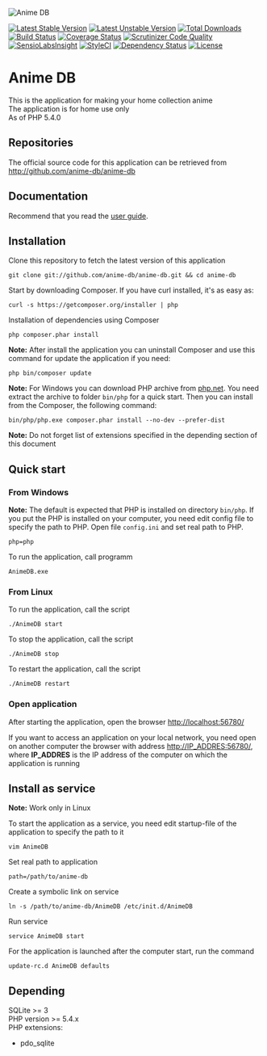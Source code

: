 ![Anime DB](http://anime-db.org/bundles/animedboffsite/images/logo.jpg)

[![Latest Stable Version](https://poser.pugx.org/anime-db/anime-db/v/stable.png)](https://packagist.org/packages/anime-db/anime-db)
[![Latest Unstable Version](https://poser.pugx.org/anime-db/anime-db/v/unstable.png)](https://packagist.org/packages/anime-db/anime-db)
[![Total Downloads](https://poser.pugx.org/anime-db/anime-db/downloads)](https://packagist.org/packages/anime-db/anime-db)
[![Build Status](https://travis-ci.org/anime-db/anime-db.svg?branch=master)](https://travis-ci.org/anime-db/anime-db)
[![Coverage Status](https://coveralls.io/repos/github/anime-db/anime-db/badge.svg?branch=master)](https://coveralls.io/github/anime-db/anime-db?branch=master)
[![Scrutinizer Code Quality](https://scrutinizer-ci.com/g/anime-db/anime-db/badges/quality-score.png?b=master)](https://scrutinizer-ci.com/g/anime-db/anime-db/?branch=master)
[![SensioLabsInsight](https://insight.sensiolabs.com/projects/863c136d-5f15-4cb1-b9c6-1ec86b8da8ed/mini.png)](https://insight.sensiolabs.com/projects/863c136d-5f15-4cb1-b9c6-1ec86b8da8ed)
[![StyleCI](https://styleci.io/repos/8353416/shield)](https://styleci.io/repos/8353416)
[![Dependency Status](https://www.versioneye.com/user/projects/5746f52dce8d0e00360bd76c/badge.svg?style=flat-square)](https://www.versioneye.com/user/projects/5746f52dce8d0e00360bd76c)
[![License](https://poser.pugx.org/anime-db/anime-db/license.png)](https://packagist.org/packages/anime-db/anime-db)

# Anime DB #

This is the application for making your home collection anime<br />
The application is for home use only<br />
As of PHP 5.4.0

## Repositories ##

The official source code for this application can be retrieved from<br />
<http://github.com/anime-db/anime-db>

## Documentation ##

Recommend that you read the [user guide](http://anime-db.org/en/guide/).

## Installation ##

Clone this repository to fetch the latest version of this application

    git clone git://github.com/anime-db/anime-db.git && cd anime-db

Start by downloading Composer. If you have curl installed, it's as easy as:

    curl -s https://getcomposer.org/installer | php

Installation of dependencies using Composer

    php composer.phar install

**Note:** After install the application you can uninstall Composer and use this command for update the application if you need:

    php bin/composer update

**Note:** For Windows you can download PHP archive from [php.net](http://windows.php.net/download/). You need extract the archive to folder `bin/php` for a quick start. Then you can install from the Composer, the following command:

    bin/php/php.exe composer.phar install --no-dev --prefer-dist

**Note:** Do not forget list of extensions specified in the depending section of this document

## Quick start ##

### From Windows ###

**Note:** The default is expected that PHP is installed on directory `bin/php`.
If you put the PHP is installed on your computer, you need edit config file to specify the path to PHP.
Open file `config.ini` and set real path to PHP.

    php=php

To run the application, call programm

    AnimeDB.exe

### From Linux ###

To run the application, call the script

    ./AnimeDB start

To stop the application, call the script

    ./AnimeDB stop

To restart the application, call the script

    ./AnimeDB restart

### Open application ###

After starting the application, open the browser <http://localhost:56780/>

If you want to access an application on your local network, you need open on another computer the browser with address <http://IP_ADDRES:56780/>,
where **IP_ADDRES** is the IP address of the computer on which the application is running

## Install as service ##

**Note:** Work only in Linux

To start the application as a service, you need edit startup-file of the application to specify the path to it

    vim AnimeDB

Set real path to application

    path=/path/to/anime-db

Create a symbolic link on service

    ln -s /path/to/anime-db/AnimeDB /etc/init.d/AnimeDB

Run service

    service AnimeDB start

For the application is launched after the computer start, run the command

    update-rc.d AnimeDB defaults

## Depending ##

SQLite >= 3 <br />
PHP version >= 5.4.x<br />
PHP extensions:
* pdo_sqlite
